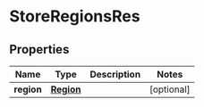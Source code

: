 # StoreRegionsRes

## Properties
Name | Type | Description | Notes
------------ | ------------- | ------------- | -------------
**region** | [**Region**](Region.md) |  |  [optional]
